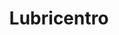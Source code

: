 ---
title: "Lubricentro"
url: /ciudad-autonoma-de-buenos-aires/lubricentro-alvarez-jonte/
shop: Autowerkstatt
---